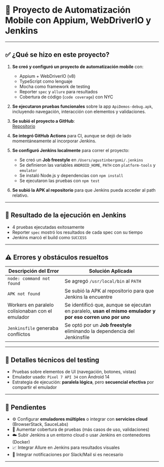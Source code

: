 # 📱 Proyecto de Automatización Mobile con Appium, WebDriverIO y Jenkins


---

## ✅ ¿Qué se hizo en este proyecto?

1. **Se creó y configuró un proyecto de automatización mobile** con:
   - Appium + WebDriverIO (v8)
   - TypeScript como lenguaje
   - Mocha como framework de testing
   - Reporter `spec` y `allure` para resultados
   - Cobertura de código (`code coverage`) con NYC

2. **Se ejecutaron pruebas funcionales** sobre la app `ApiDemos-debug.apk`, incluyendo navegación, interacción con elementos y validaciones.

3. **Se subió el proyecto a GitHub**:  
   [Repositorio](https://github.com/agustin-bergomi/appium-wdio-typescript-new)

4. **Se integró GitHub Actions** para CI, aunque se dejó de lado momentáneamente al incorporar Jenkins.

5. **Se configuró Jenkins localmente** para correr el proyecto:
   - Se creó un **Job freestyle** en `/Users/agustinbergomi/.jenkins`
   - Se definieron las variables `ANDROID_HOME`, `PATH` con `platform-tools` y `emulator`
   - Se instaló Node.js y dependencias con `npm install`
   - Se ejecutaron las pruebas con `npm test`

6. **Se subió la APK al repositorio** para que Jenkins pueda acceder al path relativo.

---

## 🚀 Resultado de la ejecución en Jenkins

- 4 pruebas ejecutadas exitosamente
- Reporter `spec` mostró los resultados de cada spec con su tiempo
- Jenkins marcó el build como `SUCCESS`

---

## ⚠️ Errores y obstáculos resueltos

| Descripción del Error | Solución Aplicada |
|------------------------|-------------------|
| `node: command not found` | Se agregó `/usr/local/bin` al `PATH` |
| `APK not found` | Se subió la APK al repositorio para que Jenkins la encuentre |
| Workers en paralelo colisionaban con el emulador | Se identificó que, aunque se ejecutan en paralelo, **usan el mismo emulador y por eso corren uno por uno** |
| `Jenkinsfile` generaba conflictos | Se optó por un **Job freestyle** eliminando la dependencia del Jenkinsfile |

---

## 🧪 Detalles técnicos del testing

- Pruebas sobre elementos de UI (navegación, botones, vistas)
- Emulador usado: `Pixel 7 API 34` con Android 14
- Estrategia de ejecución: **paralela lógica**, pero **secuencial efectiva** por compartir el emulador

---

## 📌 Pendientes

- ⚙️ Configurar **emuladores múltiples** o integrar con **servicios cloud** (BrowserStack, SauceLabs)
- 🔧 Aumentar cobertura de pruebas (más casos de uso, validaciones)
- ☁️ Subir Jenkins a un entorno cloud o usar Jenkins en contenedores (Docker)
- 📈 Integrar Allure en Jenkins para resultados visuales
- 💬 Integrar notificaciones por Slack/Mail si es necesario

---
